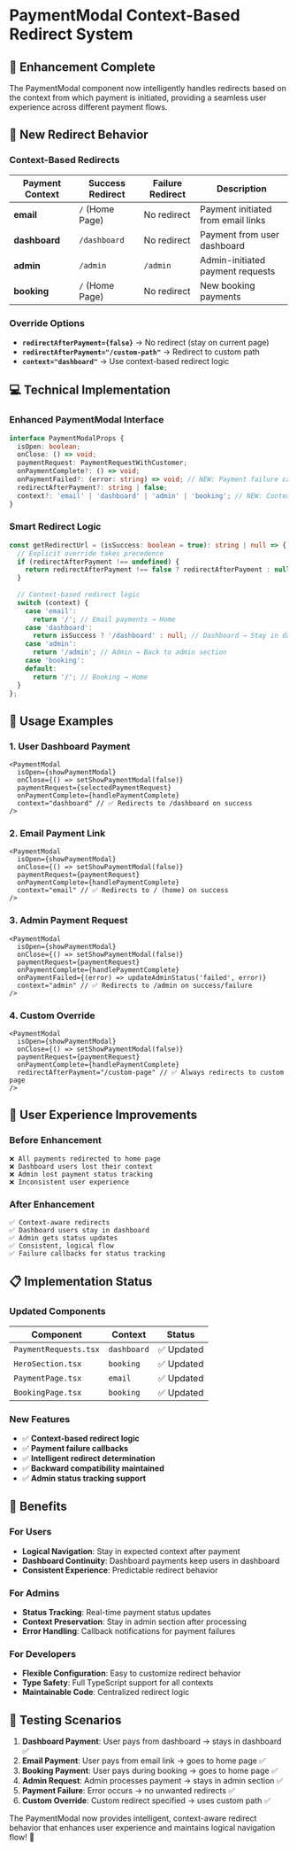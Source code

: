 # PaymentModal Context-Based Redirect System

## 🎯 **Enhancement Complete**

The PaymentModal component now intelligently handles redirects based on the context from which payment is initiated, providing a seamless user experience across different payment flows.

## 🔄 **New Redirect Behavior**

### **Context-Based Redirects**

| Payment Context | Success Redirect | Failure Redirect | Description |
|----------------|-----------------|------------------|-------------|
| **email** | `/` (Home Page) | No redirect | Payment initiated from email links |
| **dashboard** | `/dashboard` | No redirect | Payment from user dashboard |
| **admin** | `/admin` | `/admin` | Admin-initiated payment requests |
| **booking** | `/` (Home Page) | No redirect | New booking payments |

### **Override Options**

- **`redirectAfterPayment={false}`** → No redirect (stay on current page)
- **`redirectAfterPayment="/custom-path"`** → Redirect to custom path
- **`context="dashboard"`** → Use context-based redirect logic

## 💻 **Technical Implementation**

### **Enhanced PaymentModal Interface**

```typescript
interface PaymentModalProps {
  isOpen: boolean;
  onClose: () => void;
  paymentRequest: PaymentRequestWithCustomer;
  onPaymentComplete?: () => void;
  onPaymentFailed?: (error: string) => void; // NEW: Payment failure callback
  redirectAfterPayment?: string | false;
  context?: 'email' | 'dashboard' | 'admin' | 'booking'; // NEW: Context detection
}
```

### **Smart Redirect Logic**

```typescript
const getRedirectUrl = (isSuccess: boolean = true): string | null => {
  // Explicit override takes precedence
  if (redirectAfterPayment !== undefined) {
    return redirectAfterPayment !== false ? redirectAfterPayment : null;
  }
  
  // Context-based redirect logic
  switch (context) {
    case 'email':
      return '/'; // Email payments → Home
    case 'dashboard':
      return isSuccess ? '/dashboard' : null; // Dashboard → Stay in dashboard
    case 'admin':
      return '/admin'; // Admin → Back to admin section
    case 'booking':
    default:
      return '/'; // Booking → Home
  }
};
```

## 🎯 **Usage Examples**

### **1. User Dashboard Payment**
```tsx
<PaymentModal
  isOpen={showPaymentModal}
  onClose={() => setShowPaymentModal(false)}
  paymentRequest={selectedPaymentRequest}
  onPaymentComplete={handlePaymentComplete}
  context="dashboard" // ✅ Redirects to /dashboard on success
/>
```

### **2. Email Payment Link**
```tsx
<PaymentModal
  isOpen={showPaymentModal}
  onClose={() => setShowPaymentModal(false)}
  paymentRequest={paymentRequest}
  onPaymentComplete={handlePaymentComplete}
  context="email" // ✅ Redirects to / (home) on success
/>
```

### **3. Admin Payment Request**
```tsx
<PaymentModal
  isOpen={showPaymentModal}
  onClose={() => setShowPaymentModal(false)}
  paymentRequest={paymentRequest}
  onPaymentComplete={handlePaymentComplete}
  onPaymentFailed={(error) => updateAdminStatus('failed', error)}
  context="admin" // ✅ Redirects to /admin on success/failure
/>
```

### **4. Custom Override**
```tsx
<PaymentModal
  isOpen={showPaymentModal}
  onClose={() => setShowPaymentModal(false)}
  paymentRequest={paymentRequest}
  onPaymentComplete={handlePaymentComplete}
  redirectAfterPayment="/custom-page" // ✅ Always redirects to custom page
/>
```

## 🚀 **User Experience Improvements**

### **Before Enhancement**
```
❌ All payments redirected to home page
❌ Dashboard users lost their context
❌ Admin lost payment status tracking
❌ Inconsistent user experience
```

### **After Enhancement**
```
✅ Context-aware redirects
✅ Dashboard users stay in dashboard
✅ Admin gets status updates
✅ Consistent, logical flow
✅ Failure callbacks for status tracking
```

## 📋 **Implementation Status**

### **Updated Components**

| Component | Context | Status |
|-----------|---------|--------|
| `PaymentRequests.tsx` | `dashboard` | ✅ Updated |
| `HeroSection.tsx` | `booking` | ✅ Updated |
| `PaymentPage.tsx` | `email` | ✅ Updated |
| `BookingPage.tsx` | `booking` | ✅ Updated |

### **New Features**

- ✅ **Context-based redirect logic**
- ✅ **Payment failure callbacks**
- ✅ **Intelligent redirect determination**
- ✅ **Backward compatibility maintained**
- ✅ **Admin status tracking support**

## 🎉 **Benefits**

### **For Users**
- **Logical Navigation**: Stay in expected context after payment
- **Dashboard Continuity**: Dashboard payments keep users in dashboard
- **Consistent Experience**: Predictable redirect behavior

### **For Admins**
- **Status Tracking**: Real-time payment status updates
- **Context Preservation**: Stay in admin section after processing
- **Error Handling**: Callback notifications for payment failures

### **For Developers**
- **Flexible Configuration**: Easy to customize redirect behavior
- **Type Safety**: Full TypeScript support for all contexts
- **Maintainable Code**: Centralized redirect logic

## 🧪 **Testing Scenarios**

1. **Dashboard Payment**: User pays from dashboard → stays in dashboard ✅
2. **Email Payment**: User pays from email link → goes to home page ✅
3. **Booking Payment**: User pays during booking → goes to home page ✅
4. **Admin Request**: Admin processes payment → stays in admin section ✅
5. **Payment Failure**: Error occurs → no unwanted redirects ✅
6. **Custom Override**: Custom redirect specified → uses custom path ✅

The PaymentModal now provides intelligent, context-aware redirect behavior that enhances user experience and maintains logical navigation flow! 🚀
